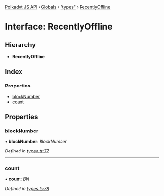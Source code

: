 [Polkadot JS API](../README.md) › [Globals](../globals.md) › ["types"](../modules/_types_.md) › [RecentlyOffline](_types_.recentlyoffline.md)

# Interface: RecentlyOffline

## Hierarchy

* **RecentlyOffline**

## Index

### Properties

* [blockNumber](_types_.recentlyoffline.md#blocknumber)
* [count](_types_.recentlyoffline.md#count)

## Properties

###  blockNumber

• **blockNumber**: *BlockNumber*

*Defined in [types.ts:77](https://github.com/polkadot-js/api/blob/be4b9a4133/packages/api-derive/src/types.ts#L77)*

___

###  count

• **count**: *BN*

*Defined in [types.ts:78](https://github.com/polkadot-js/api/blob/be4b9a4133/packages/api-derive/src/types.ts#L78)*
